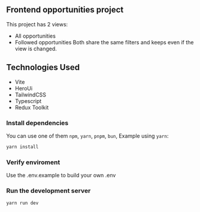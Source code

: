 ## Frontend opportunities project

This project has 2 views:
- All opportunities
- Followed opportunities
Both share the same filters and keeps even if the view is changed.

## Technologies Used

- Vite
- HeroUi
- TailwindCSS
- Typescript
- Redux Toolkit

### Install dependencies

You can use one of them `npm`, `yarn`, `pnpm`, `bun`, Example using `yarn`:

```bash
yarn install
```

### Verify enviroment

Use the .env.example to build your own .env

### Run the development server

```bash
yarn run dev
```